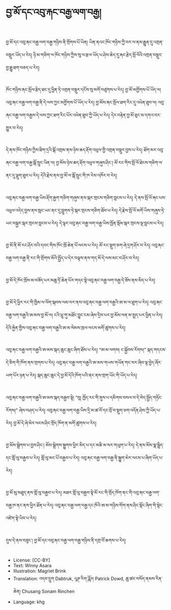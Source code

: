 # བྱ་མོ་དང་འབུ་རྐང་བརྒྱ་ལག་བརྒྱ།

##
བྱ་མོ་དང་འབུ་རྐང་བརྒྱ་ལག་བརྒྱ་གཉིས་ནི་གྲོགས་པོ་ཡིན། ཡིན་ནའང་ཁོང་གཉིས་ཀྱི་བར་ལ་ནམ་རྒྱུན་དུ་འགྲན་བསྡུར་ཡོད་པ་རེད། ཉི་མ་གཅིག་ལ་ཁོང་གཉིས་ཀྱིས་སུ་ལ་རྩལ་ཡོད་པ་ཤེས་ཆེད་དུ་རྐང་རྩེད་སྤོ་ལོའི་འགྲན་བསྡུར་བྱ་རྒྱུ་ཐག་བཅད་པ་རེད།

##
ཁོང་གཉིས་རྐང་སྤོལ་རྩེད་ཐང་དུ་ཕྱིན་ཏེ་འགྲན་བསྡུར་དངོས་སུ་མགོ་བཙུགས་པ་རེད། བྱ་མོ་མགྱོགས་པོ་ཡོད་ལ། འབུ་རྐང་བརྒྱ་ལག་བརྒྱ་ནི་དེ་ལས་ཀྱང་མགྱོགས་པོ་ཡོད་པ་རེད། བྱ་མོས་རྐང་སྤོལ་ཐག་རིང་དུ་འཕེན་ཐུབ་ལ། འབུ་རྐང་བརྒྱ་ལག་བརྒྱས་དེ་ལས་ཀྱང་ཐག་རིང་པོར་འཕེན་ཐུབ་ཀྱི་ཡོད་པ་རེད། དེར་བརྟེན་བྱ་མོ་ཅུང་མ་དགའ་བར་གྱུར་བ་རེད།

##
དེ་ནས་ཁོང་གཉིས་ཀྱིས་ཐིག་དྲའི་སྒོ་འགྲམ་ནས་ཉེས་ཆད་རྡོག་འཕུལ་གྱི་འགྲན་བསྡུར་བྱས་པ་རེད། ཐོག་མར་འབུ་རྐང་བརྒྱ་ལག་བརྒྱ་སྒོ་སྲུང་ཡིན་ལ། བྱ་མོས་ཉེས་ཆད་རྡོག་འཕུལ་གཞུས་ཤིང་། མོ་རང་གིས་སྤོ་ལོ་ཐེངས་གཅིག་ལ་ནང་དུ་ལྡུག་ཐུབ་པ་རེད། དེའི་རྗེས་ནས་བྱ་མོ་ལ་སྒོ་སྲུང་གི་ཁ་རེས་འཁོར་བ་རེད།

##
འབུ་རྐང་བརྒྱ་ལག་བརྒྱ་ཡིས་རྡོག་རྒྱག་གཅིག་གཞུས་ནས་སྐར་གྲངས་གཅིག་བླངས་པ་རེད། དེ་ནས་སྤོ་ལོ་རྐང་པས་འཕུལ་འདེད་བྱས་ནས་སླང་ཡང་ནང་དུ་བླུགས་ཏེ་སྐར་གྲངས་གཅིག་ཐོབ་པ་རེད། དེ་རྗེས་སྤོ་ལོ་མགོ་ཡིས་གཞུས་ཏེ་ཡང་བསྐྱར་སྐར་གྲངས་བླངས་པ་རེད། དེ་ལྟར་འབུ་རྐང་བརྒྱ་ལག་བརྒྱ་ཡིས་ཁྱོན་སྡོམ་སྐར་གྲངས་ལྔ་བླངས་པ་རེད།

##
བྱ་མོ་ནི་མོ་རང་ཤོར་བའི་དབང་གིས་ཁོང་ཁྲོ་ཆེན་པོ་ལངས་པ་རེད། མོ་རང་སྡུག་ཅག་ཞེ་དྲག་ཤོར་བ་རེད། འབུ་རྐང་བརྒྱ་ལག་བརྒྱ་ནི་རང་གི་གྲོགས་མོའི་སྤྱོད་པ་དེར་བལྟས་ནས་གད་མོ་དེ་ལས་མང་བ་ཤོར་བ་རེད།

##
བྱ་མོ་དེ་ཁོང་ཁྲོས་མ་བཟོད་པར་མཆུ་ཏོ་ཆེན་པོར་གདང་སྟེ་འབུ་རྐང་བརྒྱ་ལག་བརྒྱ་དེ་ཟོས་ནས་མིད་པ་རེད།

##
བྱ་མོ་དེ་ཕྱིར་རང་གི་ཁྱིམ་ལ་ལོག་སྐབས་ལམ་བར་ནས་འབུ་རྐང་བརྒྱ་ལག་བརྒྱའི་ཨ་མ་ལ་ཐུག་པ་རེད། འབུ་རྐང་བརྒྱ་ལག་བརྒྱའི་ཨ་མས་བྱ་མོ་ལ། ངའི་ཕྲུ་གུ་མཐོང་བྱུང་ངམ་ཞེས་དྲིས་པར་བྱ་མོས་ལན་མ་སྤྲད་པར་ཕྱིན་པ་རེད། དེའི་རྐྱེན་གྱིས་འབུ་རྐང་བརྒྱ་ལག་བརྒྱའི་ཨ་མ་སེམས་ཁྲལ་ལངས་མགོ་ཚུགས་པ་རེད།

##
འབུ་རྐང་བརྒྱ་ལག་བརྒྱའི་ཨ་མས་སྐད་ཆུང་ཆུང་ཞིག་ཐོས་པ་རེད། “ཨ་མ་ལགས། ང་སྐྱོབས་རོགས།” སྐད་གདངས་དེ་ཅིག་གི་ཁོག་ནས་གྲགས་པ་རེད། འབུ་རྐང་བརྒྱ་ལག་བརྒྱའི་ཨ་མས་གཡས་གཡོན་གང་སར་ཞིབ་ལྟ་བྱེད་ཞོར་ཡག་པོར་ཉན་པ་རེད། སྐད་ཆུང་ཆུང་དེ་བྱ་མོ་དེའི་ཁོག་པའི་ནང་ནས་གྲག་ཡོང་གི་ཡོད་པ་རེད།

##
འབུ་རྐང་བརྒྱ་ལག་བརྒྱའི་ཨ་མས་སྐད་བརྒྱབ་སྟེ། “བུ། ཁྱོད་རང་གི་ནུས་པ་དམིགས་བསལ་བ་དེ་བེད་སྤྱོད་གཏོང་རོགས།” ཞེས་བཤད་པ་རེད། འབུ་རྐང་བརྒྱ་ལག་བརྒྱ་ཡིས་དྲི་མ་ཚ་བོ་དང་བྲོ་བ་སྡུག་ཅག་འདོན་ཤེས་ཀྱི་ཡོད་པ་རེད། བྱ་མོ་དེ་ཞེ་མེར་ལངས་ཤིང་གྲོད་ཁོག་ན་མགོ་ཚུགས་པ་རེད།

##
བྱ་མོས་སྒྲེགས་པ་བྱས་ཤིང་། མོས་སྒྲེགས་སྐྱུགས་ཕྱིར་མིད་པ་དང་མཆི་མ་སར་གཡུག་པ་རེད། དེ་ནས་མོས་སྣ་སྦྲིད་དང་གློ་ལུ་བརྒྱབ་པ་རེད། གློ་ལུ་མང་པོ་བརྒྱབ་པ་རེད། འབུ་རྐང་བརྒྱ་ལག་བརྒྱ་ནི་སྐྱུག་མེར་ལངས་པ་ཞིག་ཡོད་པ་རེད།

##
བྱ་མོ་མུ་མཐུད་ནས་གློ་ལུ་བརྒྱབ་པ་རེད། མཐར་གློ་ལུ་བརྒྱབ་སྟེ་མོ་རང་གི་གྲོད་ཁོག་ནང་གི་འབུ་རྐང་བརྒྱ་ལག་བརྒྱ་ཁ་ནང་ནས་ཕྱིར་ཐོན་པ་རེད། འབུ་རྐང་བརྒྱ་ལག་བརྒྱ་དང་ཁོའི་ཨ་མ་གཉིས་གོག་ནས་ཤིང་སྡོང་ཞིག་གི་སྟེང་འཛེག་སྟེ་ཡིབ་པ་རེད།

##
དུས་དེ་ནས་བཟུང་། བྱ་མོ་དང་འབུ་རྐང་བརྒྱ་ལག་བརྒྱ་གཉིས་ནི་དགྲ་བོ་ཆགས་པ་རེད།

##
* License: [CC-BY]
* Text: Winny Asara
* Illustration: Magriet Brink
* Translation: འདབ་དྲུག Dabtruk, པཱཊ་རིག་ཌཱོཌ། Patrick Dowd, ཆུ་ཚང་བསོད་ནམས་རིན་ཆེན། Chusang Sonam Rinchen
* Language: khg
